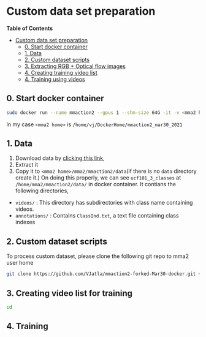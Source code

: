 # Custom data set preparation
<!-- markdown-toc start - Don't edit this section. Run M-x markdown-toc-refresh-toc -->
**Table of Contents**

- [Custom data set preparation](#custom-data-set-preparation)
    - [0. Start docker container](#0-start-docker-container)
    - [1. Data](#1-data)
    - [2. Custom dataset scripts](#2-custom-dataset-scripts)
    - [3. Extracting RGB + Optical flow images](#3-extracting-rgb--optical-flow-images)
    - [4. Creating training video list](#4-creating-training-video-list)
    - [4. Training using videos](#4-training-using-videos)

<!-- markdown-toc end -->
## 0. Start docker container
```bash
sudo docker run --name mmaction2 --gpus 1 --shm-size 64G -it -v <mma2 home>:/home venkatesh369/mmaction2_mar30_2021:light2
```
In my case `<mma2 home>` is `/home/vj/DockerHome/mmaction2_mar30_2021`
## 1. Data
1. Download data by [clicking this link](https://www.dropbox.com/s/j8a9bj7jmnorgzj/ucf101_3_classes.tar.gz?dl=0),
2. Extract it
3. Copy it to `<mma2 home>/mma2/mmaction2/data`(if there is no `data` directory create it.)
On doing this properly, we can see `ucf101_3_classes` at `/home/mma2/mmaction2/data/` in docker container. It
contians the following directories,
- `videos/`			: This directory has subdirectories with class name containing videos.
- `annotations/`	: Contains `ClassInd.txt`, a text file containing class indexes
## 2. Custom dataset scripts
To process custom dataset, please clone the following git repo to mma2 user home
```bash
git clone https://github.com/VJatla/mmaction2-forked-Mar30-docker.git ~/mmaction2-forked-Mar30-docker
```
## 3. Creating video list for training
```bash
cd
```
## 4. Training
```bash

```
